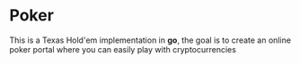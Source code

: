 # Poker
This is a Texas Hold'em implementation in __go__, the goal is to create an online poker portal where you can easily play with cryptocurrencies